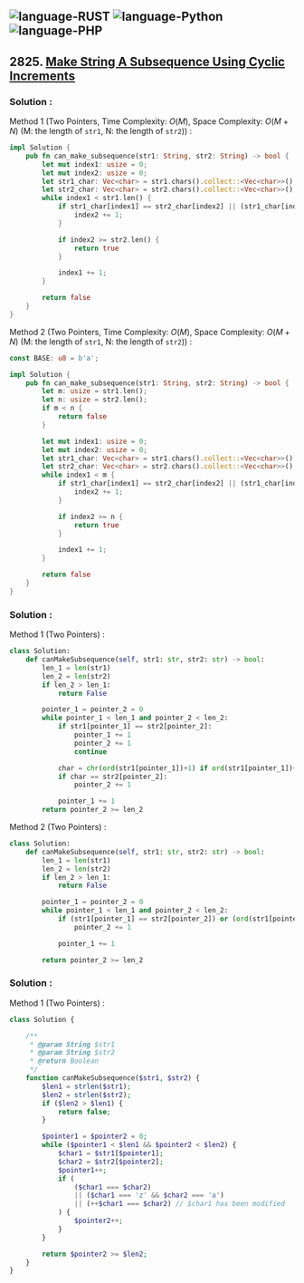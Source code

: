 ![language-RUST](https://img.shields.io/badge/RUST-8d4004?style=for-the-badge&logo=RUST)
![language-Python](https://img.shields.io/badge/Python-ffd43b?style=for-the-badge&logo=PYTHON)
![language-PHP](https://img.shields.io/badge/PHP-acb1f9?style=for-the-badge&logo=PHP)
---

## 2825. [Make String A Subsequence Using Cyclic Increments](https://leetcode.com/problems/make-string-a-subsequence-using-cyclic-increments)

### Solution :

Method 1 (Two Pointers, Time Complexity: $O(M)$, Space Complexity: $O(M+N)$ (M: the length of `str1`, N: the length of `str2`)) :
```rust
impl Solution {
    pub fn can_make_subsequence(str1: String, str2: String) -> bool {
        let mut index1: usize = 0;
        let mut index2: usize = 0;
        let str1_char: Vec<char> = str1.chars().collect::<Vec<char>>();
        let str2_char: Vec<char> = str2.chars().collect::<Vec<char>>();
        while index1 < str1.len() {
            if str1_char[index1] == str2_char[index2] || (str1_char[index1] == 'z' && str2_char[index2] == 'a') || (str1_char[index1] as u8 - b'a' + 1 == str2_char[index2] as u8 - b'a') {
                index2 += 1;
            }

            if index2 >= str2.len() {
                return true
            }

            index1 += 1;
        }

        return false
    }
}
```

Method 2 (Two Pointers, Time Complexity: $O(M)$, Space Complexity: $O(M+N)$ (M: the length of `str1`, N: the length of `str2`)) :
```rust
const BASE: u8 = b'a';

impl Solution {
    pub fn can_make_subsequence(str1: String, str2: String) -> bool {
        let m: usize = str1.len();
        let n: usize = str2.len();
        if m < n {
            return false
        }

        let mut index1: usize = 0;
        let mut index2: usize = 0;
        let str1_char: Vec<char> = str1.chars().collect::<Vec<char>>();
        let str2_char: Vec<char> = str2.chars().collect::<Vec<char>>();
        while index1 < m {
            if str1_char[index1] == str2_char[index2] || (str1_char[index1] == 'z' && str2_char[index2] == 'a') || (str1_char[index1] as u8-BASE+1 == str2_char[index2] as u8-BASE) {
                index2 += 1;
            }

            if index2 >= n {
                return true
            }

            index1 += 1;
        }

        return false
    }
}
```

### Solution :

Method 1 (Two Pointers) :
```python
class Solution:
    def canMakeSubsequence(self, str1: str, str2: str) -> bool:
        len_1 = len(str1)
        len_2 = len(str2)
        if len_2 > len_1:
            return False

        pointer_1 = pointer_2 = 0
        while pointer_1 < len_1 and pointer_2 < len_2:
            if str1[pointer_1] == str2[pointer_2]:
                pointer_1 += 1
                pointer_2 += 1
                continue

            char = chr(ord(str1[pointer_1])+1) if ord(str1[pointer_1])+1 <= ord('z') else 'a'
            if char == str2[pointer_2]:
                pointer_2 += 1

            pointer_1 += 1
        return pointer_2 >= len_2
```

Method 2 (Two Pointers) :
```python
class Solution:
    def canMakeSubsequence(self, str1: str, str2: str) -> bool:
        len_1 = len(str1)
        len_2 = len(str2)
        if len_2 > len_1:
            return False

        pointer_1 = pointer_2 = 0
        while pointer_1 < len_1 and pointer_2 < len_2:
            if (str1[pointer_1] == str2[pointer_2]) or (ord(str1[pointer_1])-ord(str2[pointer_2]) == -1) or (str1[pointer_1] == 'z' and str2[pointer_2] == 'a'):
                pointer_2 += 1

            pointer_1 += 1

        return pointer_2 >= len_2
```

### Solution :

Method 1 (Two Pointers) :
```php
class Solution {

    /**
     * @param String $str1
     * @param String $str2
     * @return Boolean
     */
    function canMakeSubsequence($str1, $str2) {
        $len1 = strlen($str1);
        $len2 = strlen($str2);
        if ($len2 > $len1) {
            return false;
        }

        $pointer1 = $pointer2 = 0;
        while ($pointer1 < $len1 && $pointer2 < $len2) {
            $char1 = $str1[$pointer1];
            $char2 = $str2[$pointer2];
            $pointer1++;
            if (
                ($char1 === $char2)
                || ($char1 === 'z' && $char2 === 'a')
                || (++$char1 === $char2) // $char1 has been modified
            ) {
                $pointer2++;
            }
        }

        return $pointer2 >= $len2;
    }
}
```
